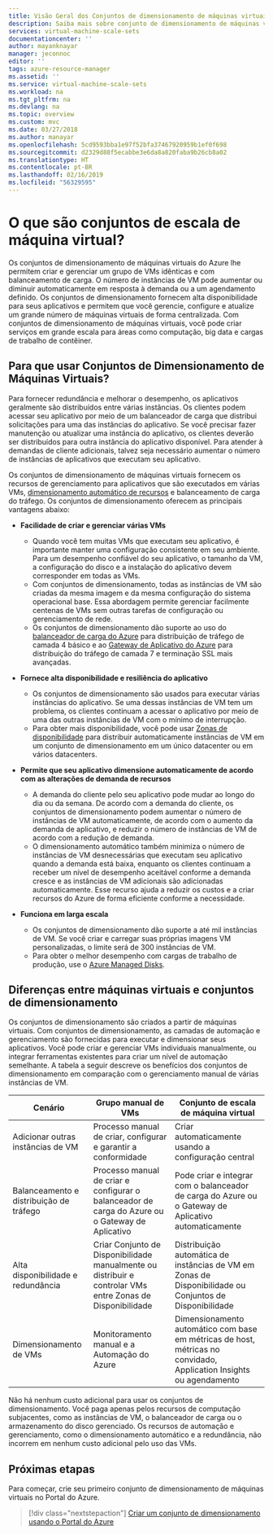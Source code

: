 ```yaml
---
title: Visão Geral dos Conjuntos de dimensionamento de máquinas virtuais do Azure | Microsoft Docs
description: Saiba mais sobre conjunto de dimensionamento de máquinas virtuais e como dimensionar automaticamente os aplicativos
services: virtual-machine-scale-sets
documentationcenter: ''
author: mayanknayar
manager: jeconnoc
editor: ''
tags: azure-resource-manager
ms.assetid: ''
ms.service: virtual-machine-scale-sets
ms.workload: na
ms.tgt_pltfrm: na
ms.devlang: na
ms.topic: overview
ms.custom: mvc
ms.date: 03/27/2018
ms.author: manayar
ms.openlocfilehash: 5cd9593bba1e97f52bfa37467920959b1ef0f698
ms.sourcegitcommit: d2329d88f5ecabbe3e6da8a820faba9b26cb8a02
ms.translationtype: HT
ms.contentlocale: pt-BR
ms.lasthandoff: 02/16/2019
ms.locfileid: "56329595"
---
```

# <a name="what-are-virtual-machine-scale-sets"></a>O que são conjuntos de escala de máquina virtual?
Os conjuntos de dimensionamento de máquinas virtuais do Azure lhe permitem criar e gerenciar um grupo de VMs idênticas e com balanceamento de carga. O número de instâncias de VM pode aumentar ou diminuir automaticamente em resposta à demanda ou a um agendamento definido. Os conjuntos de dimensionamento fornecem alta disponibilidade para seus aplicativos e permitem que você gerencie, configure e atualize um grande número de máquinas virtuais de forma centralizada. Com conjuntos de dimensionamento de máquinas virtuais, você pode criar serviços em grande escala para áreas como computação, big data e cargas de trabalho de contêiner.


## <a name="why-use-virtual-machine-scale-sets"></a>Para que usar Conjuntos de Dimensionamento de Máquinas Virtuais?
Para fornecer redundância e melhorar o desempenho, os aplicativos geralmente são distribuídos entre várias instâncias. Os clientes podem acessar seu aplicativo por meio de um balanceador de carga que distribui solicitações para uma das instâncias do aplicativo. Se você precisar fazer manutenção ou atualizar uma instância do aplicativo, os clientes deverão ser distribuídos para outra instância do aplicativo disponível. Para atender à demandas de cliente adicionais, talvez seja necessário aumentar o número de instâncias de aplicativos que executam seu aplicativo.

Os conjuntos de dimensionamento de máquinas virtuais fornecem os recursos de gerenciamento para aplicativos que são executados em várias VMs, [dimensionamento automático de recursos](virtual-machine-scale-sets-autoscale-overview.md) e balanceamento de carga do tráfego. Os conjuntos de dimensionamento oferecem as principais vantagens abaixo:

- **Facilidade de criar e gerenciar várias VMs**
    - Quando você tem muitas VMs que executam seu aplicativo, é importante manter uma configuração consistente em seu ambiente. Para um desempenho confiável do seu aplicativo, o tamanho da VM, a configuração do disco e a instalação do aplicativo devem corresponder em todas as VMs.
    - Com conjuntos de dimensionamento, todas as instâncias de VM são criadas da mesma imagem e da mesma configuração do sistema operacional base. Essa abordagem permite gerenciar facilmente centenas de VMs sem outras tarefas de configuração ou gerenciamento de rede.
    - Os conjuntos de dimensionamento dão suporte ao uso do [balanceador de carga do Azure](../load-balancer/load-balancer-overview.md) para distribuição de tráfego de camada 4 básico e ao [Gateway de Aplicativo do Azure](../application-gateway/application-gateway-introduction.md) para distribuição do tráfego de camada 7 e terminação SSL mais avançadas.

- **Fornece alta disponibilidade e resiliência do aplicativo**
    - Os conjuntos de dimensionamento são usados para executar várias instâncias do aplicativo. Se uma dessas instâncias de VM tem um problema, os clientes continuam a acessar o aplicativo por meio de uma das outras instâncias de VM com o mínimo de interrupção.
    - Para obter mais disponibilidade, você pode usar [Zonas de disponibilidade](../availability-zones/az-overview.md) para distribuir automaticamente instâncias de VM em um conjunto de dimensionamento em um único datacenter ou em vários datacenters.

- **Permite que seu aplicativo dimensione automaticamente de acordo com as alterações de demanda de recursos**
    - A demanda do cliente pelo seu aplicativo pode mudar ao longo do dia ou da semana. De acordo com a demanda do cliente, os conjuntos de dimensionamento podem aumentar o número de instâncias de VM automaticamente, de acordo com o aumento da demanda de aplicativo, e reduzir o número de instâncias de VM de acordo com a redução de demanda.
    - O dimensionamento automático também minimiza o número de instâncias de VM desnecessárias que executam seu aplicativo quando a demanda está baixa, enquanto os clientes continuam a receber um nível de desempenho aceitável conforme a demanda cresce e as instâncias de VM adicionais são adicionadas automaticamente. Esse recurso ajuda a reduzir os custos e a criar recursos do Azure de forma eficiente conforme a necessidade.

- **Funciona em larga escala**
    - Os conjuntos de dimensionamento dão suporte a até mil instâncias de VM. Se você criar e carregar suas próprias imagens VM personalizadas, o limite será de 300 instâncias de VM.
    - Para obter o melhor desempenho com cargas de trabalho de produção, use o [Azure Managed Disks](../virtual-machines/windows/managed-disks-overview.md).


## <a name="differences-between-virtual-machines-and-scale-sets"></a>Diferenças entre máquinas virtuais e conjuntos de dimensionamento
Os conjuntos de dimensionamento são criados a partir de máquinas virtuais. Com conjuntos de dimensionamento, as camadas de automação e gerenciamento são fornecidas para executar e dimensionar seus aplicativos. Você pode criar e gerenciar VMs individuais manualmente, ou integrar ferramentas existentes para criar um nível de automação semelhante. A tabela a seguir descreve os benefícios dos conjuntos de dimensionamento em comparação com o gerenciamento manual de várias instâncias de VM.

| Cenário                           | Grupo manual de VMs                                                                    | Conjunto de escala de máquina virtual |
|------------------------------------|----------------------------------------------------------------------------------------|---------------------------|
| Adicionar outras instâncias de VM        | Processo manual de criar, configurar e garantir a conformidade                             | Criar automaticamente usando a configuração central |
| Balanceamento e distribuição de tráfego | Processo manual de criar e configurar o balanceador de carga do Azure ou o Gateway de Aplicativo      | Pode criar e integrar com o balanceador de carga do Azure ou o Gateway de Aplicativo automaticamente |
| Alta disponibilidade e redundância   | Criar Conjunto de Disponibilidade manualmente ou distribuir e controlar VMs entre Zonas de Disponibilidade | Distribuição automática de instâncias de VM em Zonas de Disponibilidade ou Conjuntos de Disponibilidade |
| Dimensionamento de VMs                     | Monitoramento manual e a Automação do Azure                                                 | Dimensionamento automático com base em métricas de host, métricas no convidado, Application Insights ou agendamento |

Não há nenhum custo adicional para usar os conjuntos de dimensionamento. Você paga apenas pelos recursos de computação subjacentes, como as instâncias de VM, o balanceador de carga ou o armazenamento do disco gerenciado. Os recursos de automação e gerenciamento, como o dimensionamento automático e a redundância, não incorrem em nenhum custo adicional pelo uso das VMs.


## <a name="next-steps"></a>Próximas etapas
Para começar, crie seu primeiro conjunto de dimensionamento de máquinas virtuais no Portal do Azure.

> [!div class="nextstepaction"]
> [Criar um conjunto de dimensionamento usando o Portal do Azure](quick-create-portal.md)
